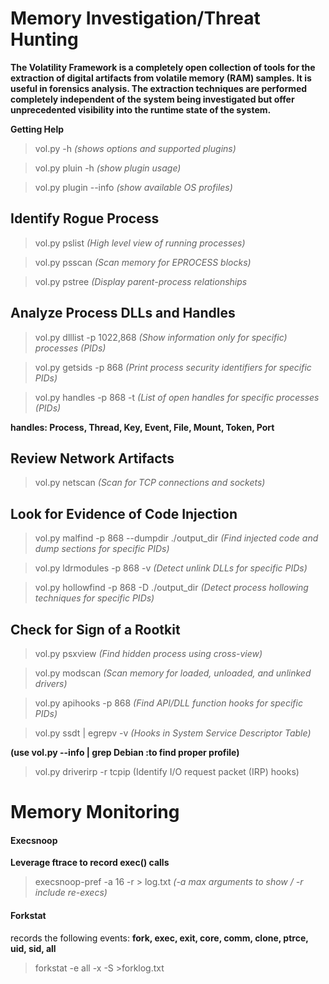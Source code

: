 # Memory Investigation/Threat Hunting
__The  Volatility  Framework  is a completely open collection of tools for the extraction of digital artifacts from volatile memory (RAM) samples. It is useful in forensics  analysis. The  extraction  techniques  are  performed  completely  independent  of  the system being investigated but offer unprecedented visibility into the runtime state of the system.__

__Getting Help__

>vol.py -h  *(shows options and supported plugins)*

>vol.py pluin -h *(show plugin usage)*

>vol.py plugin --info   *(show available OS profiles)*

## Identify Rogue Process

>vol.py pslist *(High level view of running processes)*

>vol.py  psscan   *(Scan memory for EPROCESS blocks)*

>vol.py pstree *(Display parent-process relationships*
## Analyze Process DLLs and Handles
>vol.py dlllist -p 1022,868   *(Show information only for specific) processes (PIDs)*

>vol.py getsids -p 868  *(Print process security identifiers for specific PIDs)*

>vol.py handles -p 868 -t  *(List of open handles for specific processes (PIDs)*

__handles: Process, Thread, Key, Event, File, Mount, Token, Port__

## Review Network Artifacts

>vol.py netscan   *(Scan for TCP connections and sockets)*
## Look for Evidence of Code Injection

>vol.py malfind -p 868 --dumpdir ./output_dir    *(Find injected code and dump sections for specific PIDs)*

>vol.py ldrmodules -p 868 -v   *(Detect unlink DLLs for specific PIDs)*

>vol.py hollowfind -p 868 -D ./output_dir   *(Detect process hollowing techniques for specific PIDs)*

## Check for Sign of a Rootkit

>vol.py psxview    *(Find hidden process using cross-view)*

>vol.py modscan   *(Scan memory for loaded, unloaded, and unlinked drivers)*

>vol.py apihooks -p 868  *(Find API/DLL  function hooks for specific PIDs)*

>vol.py ssdt    | egrepv -v   *(Hooks in System Service Descriptor Table)*

__(use vol.py --info | grep Debian       :to find proper profile)__

>vol.py driverirp -r tcpip   (Identify I/O request packet (IRP) hooks)
# Memory Monitoring
#### Execsnoop
__Leverage ftrace to record exec() calls__

>execsnoop-pref -a 16 -r > log.txt      *(-a max arguments to show / -r include re-execs)*

#### Forkstat
records the following events:
__fork, exec, exit, core, comm, clone, ptrce, uid, sid, all__

>forkstat -e all -x -S >forklog.txt
